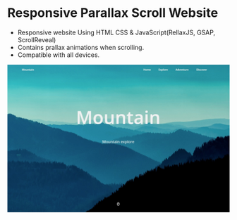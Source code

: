 # Responsive Parallax Scroll Website

-   Responsive website Using HTML CSS & JavaScript(RellaxJS, GSAP, ScrollReveal)
-   Contains prallax animations when scrolling.
-   Compatible with all devices.

![preview img](/preview.jpg)
